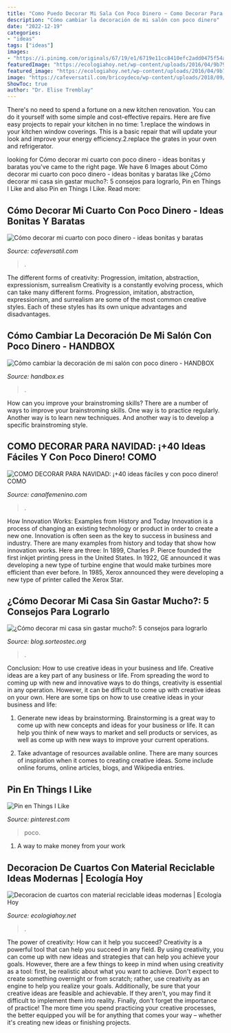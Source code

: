 ```yaml
---
title: "Como Puedo Decorar Mi Sala Con Poco Dinero ~ Como Decorar Para Navidad: ¡+40 Ideas Fáciles Y Con Poco Dinero! Como"
description: "Cómo cambiar la decoración de mi salón con poco dinero"
date: "2022-12-19"
categories:
- "ideas"
tags: ["ideas"]
images:
- "https://i.pinimg.com/originals/67/19/e1/6719e11cc8410efc2add0475f54af5fc.jpg"
featuredImage: "https://ecologiahoy.net/wp-content/uploads/2016/04/9b7974feef34bde19027f50c6035cb46.jpg"
featured_image: "https://ecologiahoy.net/wp-content/uploads/2016/04/9b7974feef34bde19027f50c6035cb46.jpg"
image: "https://cafeversatil.com/bricoydeco/wp-content/uploads/2018/09/01_guetzli-8.jpg"
ShowToc: true
author: "Dr. Elise Tremblay"
---
```



There's no need to spend a fortune on a new kitchen renovation. You can do it yourself with some simple and cost-effective repairs. Here are five easy projects to repair your kitchen in no time: 1.replace the windows in your kitchen window coverings. This is a basic repair that will update your look and improve your energy efficiency.2.replace the grates in your oven and refrigerator.

	

		
looking for Cómo decorar mi cuarto con poco dinero - ideas bonitas y baratas you've came to the right page. We have 6 Images about Cómo decorar mi cuarto con poco dinero - ideas bonitas y baratas like ¿Cómo decorar mi casa sin gastar mucho?: 5 consejos para lograrlo, Pin en Things I Like and also Pin en Things I Like. Read more:
		
    
## Cómo Decorar Mi Cuarto Con Poco Dinero - Ideas Bonitas Y Baratas

<img loading=lazy src="https://cafeversatil.com/bricoydeco/wp-content/uploads/2018/09/01_guetzli-8.jpg" onerror="this.onerror=null;this.src='https://tse1.mm.bing.net/th?id=OIP.xwSCCOMI91hLp9yhfKcldQHaF3&amp;pid=15.1';" alt="Cómo decorar mi cuarto con poco dinero - ideas bonitas y baratas">

_Source: cafeversatil.com_

>. 

	

The different forms of creativity: Progression, imitation, abstraction, expressionism, surrealism
Creativity is a constantly evolving process, which can take many different forms. Progression, imitation, abstraction, expressionism, and surrealism are some of the most common creative styles. Each of these styles has its own unique advantages and disadvantages.

    
## Cómo Cambiar La Decoración De Mi Salón Con Poco Dinero - HANDBOX

<img loading=lazy src="https://handbox.es/wp-content/uploads/2019/11/c2b986bfe8edfbe96aa7dc8c92251566.jpg" onerror="this.onerror=null;this.src='https://tse3.mm.bing.net/th?id=OIP.L82a9_NNS4gGoK7B-TAhfQHaJP&amp;pid=15.1';" alt="Cómo cambiar la decoración de mi salón con poco dinero - HANDBOX">

_Source: handbox.es_

>. 

	

How can you improve your brainstroming skills?
There are a number of ways to improve your brainstroming skills. One way is to practice regularly. Another way is to learn new techniques. And another way is to develop a specific brainstroming style.

    
## COMO DECORAR PARA NAVIDAD: ¡+40 Ideas Fáciles Y Con Poco Dinero! COMO

<img loading=lazy src="https://i2.wp.com/canalfemenino.com/wp-content/uploads/2018/09/2.png?resize=864%2C605&amp;ssl=1" onerror="this.onerror=null;this.src='https://tse2.mm.bing.net/th?id=OIP.azEHUKwIg8vAfao94-U2BgHaFL&amp;pid=15.1';" alt="COMO DECORAR PARA NAVIDAD: ¡+40 ideas fáciles y con poco dinero! COMO">

_Source: canalfemenino.com_

>. 

	

How Innovation Works: Examples from History and Today
Innovation is a process of changing an existing technology or product in order to create a new one. Innovation is often seen as the key to success in business and industry. There are many examples from history and today that show how innovation works. Here are three: 
In 1899, Charles P. Pierce founded the first inkjet printing press in the United States.
In 1922, GE announced it was developing a new type of turbine engine that would make turbines more efficient than ever before. 
In 1985, Xerox announced they were developing a new type of printer called the Xerox Star.

    
## ¿Cómo Decorar Mi Casa Sin Gastar Mucho?: 5 Consejos Para Lograrlo

<img loading=lazy src="https://blog.sorteostec.org/hubfs/GettyImages-1150964470 (1)-1.jpg#keepProtocol" onerror="this.onerror=null;this.src='https://tse2.mm.bing.net/th?id=OIP.Nwp-pmjkmAFta2wf7vsQOQHaFo&amp;pid=15.1';" alt="¿Cómo decorar mi casa sin gastar mucho?: 5 consejos para lograrlo">

_Source: blog.sorteostec.org_

>. 

	

Conclusion: How to use creative ideas in your business and life.
Creative ideas are a key part of any business or life. From spreading the word to coming up with new and innovative ways to do things, creativity is essential in any operation. However, it can be difficult to come up with creative ideas on your own. Here are some tips on how to use creative ideas in your business and life: 
1) Generate new ideas by brainstorming. Brainstorming is a great way to come up with new concepts and ideas for your business or life. It can help you think of new ways to market and sell products or services, as well as come up with new ways to improve your current operations. 

2) Take advantage of resources available online. There are many sources of inspiration when it comes to creating creative ideas. Some include online forums, online articles, blogs, and Wikipedia entries.

    
## Pin En Things I Like

<img loading=lazy src="https://i.pinimg.com/originals/67/19/e1/6719e11cc8410efc2add0475f54af5fc.jpg" onerror="this.onerror=null;this.src='https://tse3.mm.bing.net/th?id=OIP.EHVRGshAdCjZflZHvaf5VwHaD0&amp;pid=15.1';" alt="Pin en Things I Like">

_Source: pinterest.com_

>poco. 

	

1. A way to make money from your work

    
## Decoracion De Cuartos Con Material Reciclable Ideas Modernas | Ecología Hoy

<img loading=lazy src="https://ecologiahoy.net/wp-content/uploads/2016/04/9b7974feef34bde19027f50c6035cb46.jpg" onerror="this.onerror=null;this.src='https://tse1.mm.bing.net/th?id=OIP.ntmsVsP1uCS4xgwr59R5_AHaKu&amp;pid=15.1';" alt="Decoracion de cuartos con material reciclable ideas modernas | Ecología Hoy">

_Source: ecologiahoy.net_

>. 

	

The power of creativity: How can it help you succeed?
Creativity is a powerful tool that can help you succeed in any field. By using creativity, you can come up with new ideas and strategies that can help you achieve your goals. However, there are a few things to keep in mind when using creativity as a tool: first, be realistic about what you want to achieve. Don't expect to create something overnight or from scratch; rather, use creativity as an engine to help you realize your goals. Additionally, be sure that your creative ideas are feasible and achievable. If they aren't, you may find it difficult to implement them into reality. Finally, don't forget the importance of practice! The more time you spend practicing your creative processes, the better equipped you will be for anything that comes your way – whether it's creating new ideas or finishing projects.

